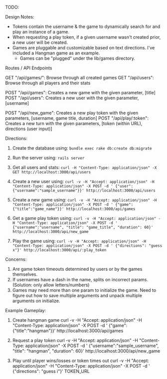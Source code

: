 TODO:

Design Notes:
 - Tokens contain the username & the game to dynamically search for and play an instance of a game.
 - When requesting a play token, if a given username wasn't created prior, a new user will be created.
 - Games are pluggable and customizable based on text directions. I've included a Hangman game as an example.
    - Games can be "plugged" under the lib/games directory.

Routes / API Endpoints

GET "/api/games/": Browse through all created games
GET "/api/users":  Browse through all players and their stats

POST "/api/games": Creates a new game with the given parameter, [title]
POST "/api/users": Creates a new user with the given parameter, [username]

POST "/api/new_game": Creates a new play token with the given parameters, [username, game title, duration]
POST "/api/play/:token": Creates a new turn with the given parameters, [token (within URL), directions (user input)]

Directions:

1. Create the database using: `bundle exec rake db:create db:migrate`

2. Run the server using: `rails server`

3. Get all users and stats: `curl -H "Content-Type: application/json" -X GET http://localhost:3000/api/users`

4. Create a new user using: `curl -v -H "Accept: application/json" -H "Content-Type: application/json" -X POST -d ' {"user": {"username":"sample_username"}}' http://localhost:3000/api/users`

5. Create a new game using: `curl -v -H "Accept: application/json" -H "Content-Type: application/json" -X POST -d ' {"game":{"title":"game_name"}}' http://localhost:3000/api/games`

6. Get a game play token using: `curl -v -H "Accept: application/json" -H "Content-Type: application/json" -X POST -d ' {"username":"username", "title": "game_title", "duration": 60}' http://localhost:3000/api/new_game`

7. Play the game using: `curl -v -H "Accept: application/json" -H "Content-Type: application/json" -X POST -d ' {"directions": "guess x"}' http://localhost:3000/api/:play_token`

Concerns:

1. Are game token timeouts determined by users or by the games themselves.
2. If usernames have a dash in the name, splits on incorrect params. (Solution: only allow letters/numbers)
3. Games may need more than one param to initialize the game. Need to figure out how to save multiple arguments and unpack multiple arguments on initialize.

Example Gameplay:
1. Create hangman game
curl -v -H "Accept: application/json" -H "Content-Type: application/json" -X POST -d ' {"game":{"title":"hangman"}}' http://localhost:3000/api/games

2. Request a play token
curl -v -H "Accept: application/json" -H "Content-Type: application/json" -X POST -d ' {"username":"sample_username", "title": "hangman", "duration": 60}' http://localhost:3000/api/new_game

3. Play until player wins/losses or token times out
curl -v -H "Accept: application/json" -H "Content-Type: application/json" -X POST -d ' {"directions": "guess i"}' TOKEN_URL
